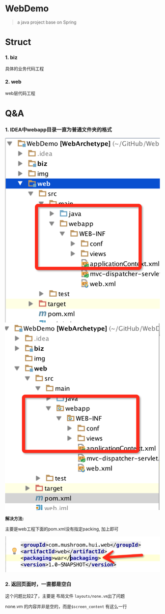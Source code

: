 WebDemo
===
> a java project base on Spring 

Struct
===
### 1. biz

具体的业务代码工程

### 2. web

web层代码工程


Q&A
===
### 1. IDEA中webapp目录一直为普通文件夹的格式

![img/web_00.png](img/web_00.png) ![img/web_01.png](img/web_01.png)

**解决方法:**

主要是web工程下面的pom.xml没有指定packing, 加上即可

![img/web_02.png](img/web_02.png)

### 2. 返回页面时，一直都是空白

这个问题比较2了，主要是 布局文件 `layouts/none.vm`出了问题

none.vm 的内容并非是空的，而是`$screen_content` 有这么一行